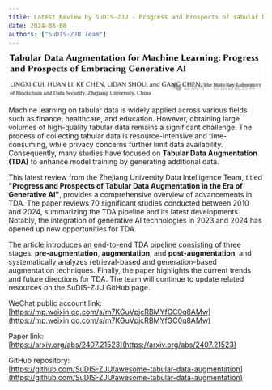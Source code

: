 ```yaml
---
title: Latest Review by SuDIS-ZJU - Progress and Prospects of Tabular Data Augmentation in the Era of Generative AI
date: 2024-08-08
authors: ["SuDIS-ZJU Team"]
---
```


<!--more-->

![paper](paper.png)

Machine learning on tabular data is widely applied across various fields such as finance, healthcare, and education. However, obtaining large volumes of high-quality tabular data remains a significant challenge. The process of collecting tabular data is resource-intensive and time-consuming, while privacy concerns further limit data availability. Consequently, many studies have focused on **Tabular Data Augmentation (TDA)** to enhance model training by generating additional data.

This latest review from the Zhejiang University Data Intelligence Team, titled **"Progress and Prospects of Tabular Data Augmentation in the Era of Generative AI"**, provides a comprehensive overview of advancements in TDA. The paper reviews 70 significant studies conducted between 2010 and 2024, summarizing the TDA pipeline and its latest developments. Notably, the integration of generative AI technologies in 2023 and 2024 has opened up new opportunities for TDA.

The article introduces an end-to-end TDA pipeline consisting of three stages: **pre-augmentation**, **augmentation**, and **post-augmentation**, and systematically analyzes retrieval-based and generation-based augmentation techniques. Finally, the paper highlights the current trends and future directions for TDA. The team will continue to update related resources on the SuDIS-ZJU GitHub page.

WeChat public account link:  
[https://mp.weixin.qq.com/s/m7KGuVpjcRBMYfGC0q8AMw](https://mp.weixin.qq.com/s/m7KGuVpjcRBMYfGC0q8AMw)

Paper link:  
[https://arxiv.org/abs/2407.21523](https://arxiv.org/abs/2407.21523)

GitHub repository:  
[https://github.com/SuDIS-ZJU/awesome-tabular-data-augmentation](https://github.com/SuDIS-ZJU/awesome-tabular-data-augmentation)
